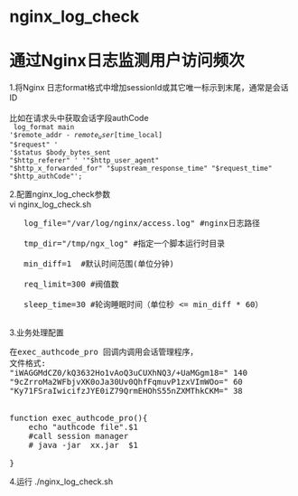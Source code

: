 # nginx_log_check
<h1>通过Nginx日志监测用户访问频次</h1>


1.将Nginx 日志format格式中增加sessionId或其它唯一标示到末尾，通常是会话ID<br/><br/>
   比如在请求头中获取会话字段authCode<br/>
   <code>
   log_format  main  '$remote_addr - $remote_user [$time_local] "$request" '
                      '$status $body_bytes_sent "$http_referer" '
                      '"$http_user_agent" "$http_x_forwarded_for" "$upstream_response_time" "$request_time" "$http_authCode"';</code>

2.配置nginx_log_check参数<br>
vi  nginx_log_check.sh <br>
<pre>
   log_file="/var/log/nginx/access.log" #nginx日志路径<br>
   tmp_dir="/tmp/ngx_log" #指定一个脚本运行时目录<br>
   min_diff=1  #默认时间范围(单位分钟)<br>
   req_limit=300 #阀值数<br>
   sleep_time=30 #轮询睡眠时间（单位秒 <= min_diff * 60）<br>
</pre>  

3.业务处理配置
<pre>
在exec_authcode_pro 回调内调用会话管理程序，
文件格式:
"iWAGGMdCZ0/kQ3632Ho1vAoQ3uCUXhNQ3/+UaMGgm18=" 140
"9cZrroMa2WFbjvXK0oJa30Uv0QhfFqmuvP1zxVImWOo=" 60
"Ky71FSraIwicifzJYE0iZ79QrmEHOhS55nZXMThkCKM=" 38


function exec_authcode_pro(){
    echo "authcode file".$1
    #call session manager
    # java -jar  xx.jar  $1

}
</pre>
4.运行
   ./nginx_log_check.sh

